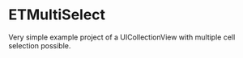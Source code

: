 # ETMultiSelect

Very simple example project of a UICollectionView with multiple cell selection possible.
